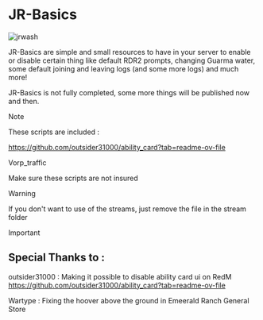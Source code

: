 # JR-Basics
![jrwash](https://i.imgur.com/kx5F9F0.png)

JR-Basics are simple and small resources to have in your server to enable or disable certain thing like default RDR2 prompts, changing Guarma water, some default joining and leaving logs (and some more logs) and much more!

JR-Basics is not fully completed, some more things will be published now and then.


> [!NOTE]
> These scripts are included :
>
> https://github.com/outsider31000/ability_card?tab=readme-ov-file
>
> Vorp_traffic
>
> Make sure these scripts are not insured

> [!WARNING]
> If you don't want to use of the streams, just remove the file in the stream folder

> [!IMPORTANT]
> ## Special Thanks to :
> outsider31000 : 
> Making it possible to disable ability card ui on RedM
> https://github.com/outsider31000/ability_card?tab=readme-ov-file
>
>
> Wartype :
> Fixing the hoover above the ground in Emeerald Ranch General Store